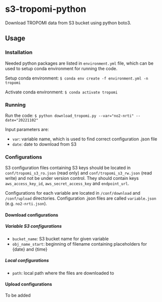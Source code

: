 # s3-tropomi-python
Download TROPOMI data from S3 bucket using python boto3.

## Usage
### Installation
Needed python packages are listed in `environment.yml` file, which can be used to setup conda environment for running the code.

Setup conda environment: `$ conda env create -f environment.yml -n tropomi`

Activate conda environment: `$ conda activate tropomi`

### Running

Run the code: `$ python download_tropomi.py --var="no2-nrti" --date="20221102"`

Input parameters are:
- `var`: variable name, which is used to find correct configuration .json file
- `date`: date to download from S3

### Configurations
S3 configuration files containing S3 keys should be located in `conf/tropomi_s3_ro.json` (read only) and `conf/tropomi_s3_rw.json` (read write) and not be under version control. They should contain keys `aws_access_key_id`, `aws_secret_access_key` and `endpoint_url`.

Configurations for each variable are located in `/conf/download` and `/conf/upload` directories. Configuration .json files are called `variable.json` (e.g. `no2-nrti.json`).

#### Download configurations 

##### Variable S3 configurations
- `bucket_name`: S3 bucket name for given variable
- `obj_name_start`: beginning of filename containing placeholders for {date} and {time}

##### Local configurations
- `path`: local path where the files are downloaded to

#### Upload configurations

To be added

